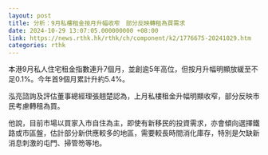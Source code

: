 ```yaml
---
layout: post
title: 分析：9月私樓租金按月升幅收窄　部分反映轉租為買需求
date: 2024-10-29 13:07:05.000000000 +08:00
link: https://news.rthk.hk/rthk/ch/component/k2/1776675-20241029.htm
categories: rthk
---
```


本港9月私人住宅租金指數連升7個月，並創逾5年高位，但按月升幅明顯放緩至不足0.1%。今年首9個月累計升約5.4%。

泓亮諮詢及評估董事總經理張翹楚認為，上月私樓租金升幅明顯收窄，部分反映市民考慮轉租為買。

他說，目前市場以買家入市自住為主，即使有新移民的投資需求，亦會傾向選擇鐵路或市區盤，估計部分新供應較多的地區，需要較長時間消化庫存，特別是欠缺新消息刺激的屯門、掃管笏等地。
